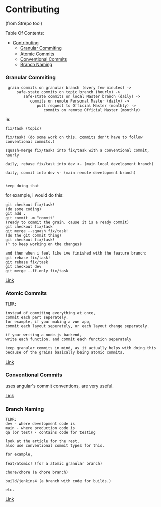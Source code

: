 # Contributing
(from Strepo tool)

Table Of Contents:
- [Contributing](#contributing)
    - [Granular Commiting](#granular-commiting)
    - [Atomic Commits](#atomic-commits)
    - [Conventional Commits](#conventional-commits)
    - [Branch Naming](#branch-naming)



### Granular Commiting
```
 grain commits on granular branch (every few minutes) ->
     safe-state commits on topic branch (hourly) ->
        safe-state commits on local Master branch (daily) ->
           commits on remote Personal Master (daily) ->
              pull request to Official Master (monthly) ->
                 commits on remote Official Master (monthly)
```

ie:
```
fix/task (topic)

fix/task! (do some work on this, commits don't have to follow conventional commits.)

squash-merge fix/task! into fix/task with a conventional commit, hourly

daily, rebase fix/task into dev <- (main local development branch)

daily, commit into dev <- (main remote development branch)


keep doing that
```

for example, i would do this:

```
git checkout fix/task!
(do some coding)
git add .
git commit -m "commit"
(ready to commit the grain, cause it is a ready commit)
git checkout fix/task
git merge --squash fix/task!
(do the git commit thing)
git checkout fix/task!
(^ to keep working on the changes)

and then when i feel like ive finished with the feature branch:
git rebase fix/task!
git rebase fix/task
git checkout dev
git merge --ff-only fix/task
```

[Link](http://blog.elliottcable.name/posts/granular_committing.xhtml)


### Atomic Commits
```
TLDR;

instead of commiting everything at once,
commit each part seperately.
for example, if your making a vue app,
commit each layout seperately, or each layout change seperately.

if your writing a node.js backend,
write each function, and commit each function seperately

keep granular commits in mind, as it actually helps with doing this because of the grains basically being atomic commits.

```

[Link](https://www.freshconsulting.com/insights/blog/atomic-commits/)


### Conventional Commits

uses angular's commit conventions, are very useful.

[Link](https://www.conventionalcommits.org/en/v1.0.0/)

### Branch Naming

```
TLDR;
dev - where development code is
main - where production code is
qa (or test) - contains code for testing

look at the article for the rest,
also use conventional commit types for this.

for example,

feat/atomic! (for a atomic granular branch)

chore/chore (a chore branch)

build/jenkins4 (a branch with code for builds.)

etc.

```

[Link](https://dev.to/couchcamote/git-branching-name-convention-cch)
